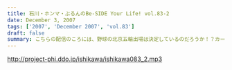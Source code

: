 ```yaml
---
title: 石川・ホンマ・ぶるんのBe-SIDE Your Life! vol.83-2
date: December 3, 2007
tags: ['2007', 'December 2007', 'vol.83']
draft: false
summary: こちらの配信のころには、野球の北京五輪出場は決定しているのだろうか！？カープ新井選手の４番起用に、狂喜乱舞かと思いきや、ぶるん氏・・・意外と冷静でした。新井選手の活躍はまだまだなようです。タイガース行っちゃうからか！？NAMAE
---
```


http://project-phi.ddo.jp/ishikawa/ishikawa083_2.mp3
